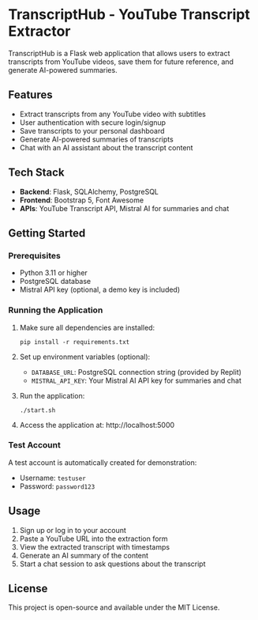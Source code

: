 # TranscriptHub - YouTube Transcript Extractor

TranscriptHub is a Flask web application that allows users to extract transcripts from YouTube videos, save them for future reference, and generate AI-powered summaries.

## Features

- Extract transcripts from any YouTube video with subtitles
- User authentication with secure login/signup
- Save transcripts to your personal dashboard
- Generate AI-powered summaries of transcripts
- Chat with an AI assistant about the transcript content

## Tech Stack

- **Backend**: Flask, SQLAlchemy, PostgreSQL
- **Frontend**: Bootstrap 5, Font Awesome
- **APIs**: YouTube Transcript API, Mistral AI for summaries and chat

## Getting Started

### Prerequisites

- Python 3.11 or higher
- PostgreSQL database
- Mistral API key (optional, a demo key is included)

### Running the Application

1. Make sure all dependencies are installed:
   ```
   pip install -r requirements.txt
   ```

2. Set up environment variables (optional):
   - `DATABASE_URL`: PostgreSQL connection string (provided by Replit)
   - `MISTRAL_API_KEY`: Your Mistral AI API key for summaries and chat

3. Run the application:
   ```
   ./start.sh
   ```

4. Access the application at: http://localhost:5000

### Test Account

A test account is automatically created for demonstration:
- Username: `testuser`
- Password: `password123`

## Usage

1. Sign up or log in to your account
2. Paste a YouTube URL into the extraction form
3. View the extracted transcript with timestamps
4. Generate an AI summary of the content
5. Start a chat session to ask questions about the transcript

## License

This project is open-source and available under the MIT License.